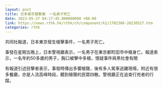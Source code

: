 ```yaml
---
layout: post
title: 日本東京槍擊案　一名男子死亡
date: 2023-05-27 04:17:45.000000000 +08:00
link: https://news.rthk.hk/rthk/ch/component/k2/1702308-20230527.htm
categories: rthk
---
```


共同社報道，日本東京發生槍擊事件，一名男子死亡。

事發在星期五晚上，日本警視廳表示，一名男子在東京都町田市中槍身亡。報道表示，一名年約50多歲的男子，胸口被擊中多槍，懷疑事件與黑社會有關

有報道引述目擊者表示，事發時傳出多響槍聲，後有多人駕車逃離現場，附近有很多餐廳，亦是人流高峰時段，聽到槍聲的民眾四散。警視廳正在追查行兇者的行蹤。
